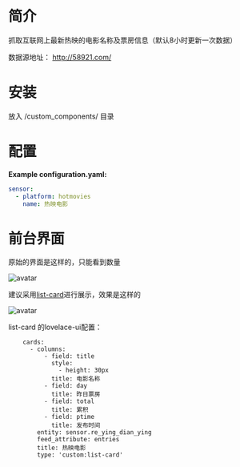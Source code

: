 # 简介
抓取互联网上最新热映的电影名称及票房信息（默认8小时更新一次数据）

数据源地址： http://58921.com/ 

# 安装
放入 <config directory>/custom_components/ 目录

# 配置
**Example configuration.yaml:**
```yaml
sensor:
  - platform: hotmovies
    name: 热映电影
```


# 前台界面
原始的界面是这样的，只能看到数量

![avatar](https://github.com/aalavender/HotMovies/blob/master/1.PNG)

建议采用[list-card](https://github.com/custom-cards/list-card)进行展示，效果是这样的

![avatar](https://github.com/aalavender/HotMovies/blob/master/2.PNG)

list-card 的lovelace-ui配置：
```
    cards:
      - columns:
          - field: title
            style:
              - height: 30px
            title: 电影名称
          - field: day
            title: 昨日票房
          - field: total
            title: 累积
          - field: ptime
            title: 发布时间
        entity: sensor.re_ying_dian_ying
        feed_attribute: entries
        title: 热映电影
        type: 'custom:list-card'
```
